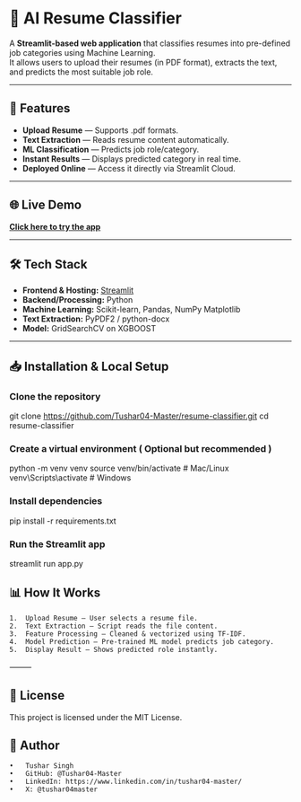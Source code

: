 # 📄 AI Resume Classifier 

A **Streamlit-based web application** that classifies resumes into pre-defined job categories using Machine Learning.  
It allows users to upload their resumes (in PDF format), extracts the text, and predicts the most suitable job role.

---

## 🚀 Features
- **Upload Resume** — Supports .pdf formats.
- **Text Extraction** — Reads resume content automatically.
- **ML Classification** — Predicts job role/category.
- **Instant Results** — Displays predicted category in real time.
- **Deployed Online** — Access it directly via Streamlit Cloud.

---

## 🌐 Live Demo
[**Click here to try the app**](https://resume-classifier-tushar04-master.streamlit.app)  

---

## 🛠️ Tech Stack
- **Frontend & Hosting:** [Streamlit](https://streamlit.io/)
- **Backend/Processing:** Python
- **Machine Learning:** Scikit-learn, Pandas, NumPy Matplotlib
- **Text Extraction:** PyPDF2 / python-docx
- **Model:** GridSearchCV on XGBOOST

---

## 📥 Installation & Local Setup

### Clone the repository

git clone https://github.com/Tushar04-Master/resume-classifier.git
cd resume-classifier

### Create a virtual environment ( Optional but recommended )
python -m venv venv
source venv/bin/activate   # Mac/Linux
venv\Scripts\activate      # Windows

### Install dependencies
pip install -r requirements.txt

### Run the Streamlit app
streamlit run app.py

## 📊 How It Works
	1.	Upload Resume — User selects a resume file.
	2.	Text Extraction — Script reads the file content.
	3.	Feature Processing — Cleaned & vectorized using TF-IDF.
	4.	Model Prediction — Pre-trained ML model predicts job category.
	5.	Display Result — Shows predicted role instantly.

⸻
## 📜 License

This project is licensed under the MIT License.

## 👤 Author
	•	Tushar Singh
	•	GitHub: @Tushar04-Master
	•	LinkedIn: https://www.linkedin.com/in/tushar04-master/
    •   X: @tushar04master
